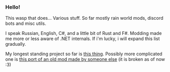 ### Hello!

This wasp that does... Various stuff. So far mostly rain world mods, discord bots and misc utils.

I speak Russian, English, C#, and a little bit of Rust and F#. Modding made me more or less aware of .NET internals. If i'm lucky, i will expand this list gradually.

My longest standing project so far is [this thing](https://github.com/Rain-World-Modding/BOI). Possibly more complicated one is [this port of an old mod made by someone else](https://github.com/thalber/Remnant) (it is broken as of now :3)

<!--
**thalber/thalber** is a ✨ _special_ ✨ repository because its `README.md` (this file) appears on your GitHub profile.

Here are some ideas to get you started:

- 🔭 I’m currently working on ...
- 🌱 I’m currently learning ...
- 👯 I’m looking to collaborate on ...
- 🤔 I’m looking for help with ...
- 💬 Ask me about ...
- 📫 How to reach me: ...
- 😄 Pronouns: ...
- ⚡ Fun fact: ...
-->
